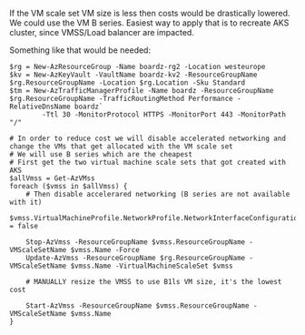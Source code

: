 If the VM scale set VM size is less then costs would be drastically lowered.
We could use the VM B series.
Easiest way to apply that is to recreate AKS cluster, since VMSS/Load balancer are impacted.

Something like that would be needed:
```pwsh
$rg = New-AzResourceGroup -Name boardz-rg2 -Location westeurope
$kv = New-AzKeyVault -VaultName boardz-kv2 -ResourceGroupName $rg.ResourceGroupName -Location $rg.Location -Sku Standard
$tm = New-AzTrafficManagerProfile -Name boardz -ResourceGroupName $rg.ResourceGroupName -TrafficRoutingMethod Performance -RelativeDnsName boardz`
        -Ttl 30 -MonitorProtocol HTTPS -MonitorPort 443 -MonitorPath "/"
		
# In order to reduce cost we will disable accelerated networking and change the VMs that get allocated with the VM scale set
# We will use B series which are the cheapest
# First get the two virtual machine scale sets that got created with AKS
$allVmss = Get-AzVMss
foreach ($vmss in $allVmss) {
    # Then disable accelerared networking (B series are not available with it)
    $vmss.VirtualMachineProfile.NetworkProfile.NetworkInterfaceConfigurations[0].EnableAcceleratedNetworking = false

    Stop-AzVmss -ResourceGroupName $vmss.ResourceGroupName -VMScaleSetName $vmss.Name -Force
    Update-AzVmss -ResourceGroupName $rg.ResourceGroupName -VMScaleSetName $vmss.Name -VirtualMachineScaleSet $vmss

    # MANUALLY resize the VMSS to use B1ls VM size, it's the lowest cost

    Start-AzVmss -ResourceGroupName $vmss.ResourceGroupName -VMScaleSetName $vmss.Name
}
```